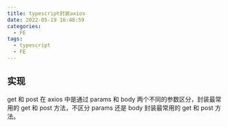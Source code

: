 ```yaml
---
title: typescript封装axios
date: 2022-05-19 16:48:59
categories:
  - FE
tags:
  - typescript
  - FE
---
```


## 实现

get 和 post 在 axios 中是通过 params 和 body 两个不同的参数区分，封装最常用的 get 和 post 方法，不区分 params 还是 body 封装最常用的 get 和 post 方法。
